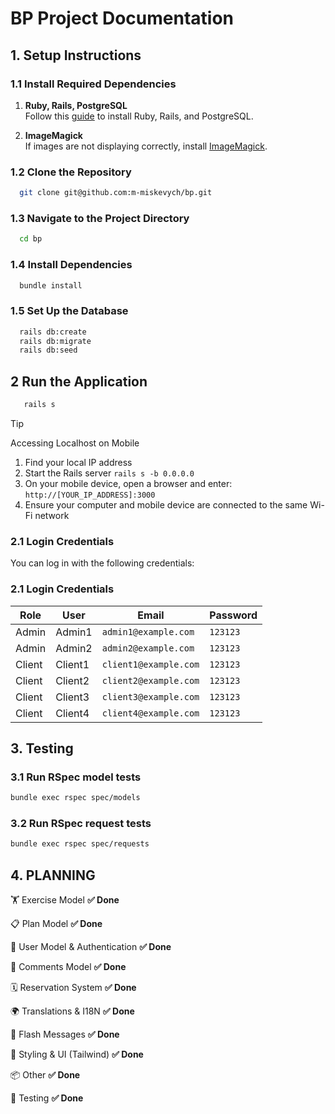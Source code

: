 # BP Project Documentation

## 1. Setup Instructions

### 1.1 Install Required Dependencies

1. **Ruby, Rails, PostgreSQL**  
   Follow this [guide](https://gorails.com/setup/macos/14-sonoma) to install Ruby, Rails, and PostgreSQL.

2. **ImageMagick**  
   If images are not displaying correctly, install [ImageMagick](https://guides.rubyonrails.org/active_storage_overview.html#requirements).


### 1.2 Clone the Repository
```bash
  git clone git@github.com:m-miskevych/bp.git
```

### 1.3 Navigate to the Project Directory
```bash
  cd bp
```

### 1.4 Install Dependencies
```bash
  bundle install
```

### 1.5 Set Up the Database
```bash
  rails db:create
  rails db:migrate
  rails db:seed
```

## 2 Run the Application
```bash
   rails s
```
> [!TIP]
> Accessing Localhost on Mobile
> 1. Find your local IP address
> 2. Start the Rails server  `rails s -b 0.0.0.0`
> 3. On your mobile device, open a browser and enter: `http://[YOUR_IP_ADDRESS]:3000`
> 4. Ensure your computer and mobile device are connected to the same Wi-Fi network


### 2.1 Login Credentials

You can log in with the following credentials:

### 2.1 Login Credentials

| Role   | User     | Email                | Password |
|--------|----------|----------------------|----------|
| Admin  | Admin1   | `admin1@example.com` | `123123` |
| Admin  | Admin2   | `admin2@example.com` | `123123` |
| Client | Client1  | `client1@example.com`| `123123` |
| Client | Client2  | `client2@example.com`| `123123` |
| Client | Client3  | `client3@example.com`| `123123` |
| Client | Client4  | `client4@example.com`| `123123` |

## 3. Testing

### 3.1 Run RSpec model tests
```bash
bundle exec rspec spec/models
```

### 3.2 Run RSpec request tests
```bash
bundle exec rspec spec/requests
```

## 4. PLANNING
🏋️ Exercise Model
**✅ Done**

📋 Plan Model
**✅ Done**

👤 User Model & Authentication
**✅ Done**

💬 Comments Model
**✅ Done**

🗓️ Reservation System
**✅ Done**

🌍 Translations & I18N
**✅ Done**

🔔 Flash Messages 
**✅ Done**

🎨 Styling & UI (Tailwind)
**✅ Done**

📦 Other
**✅ Done**

🔬 Testing
**✅ Done**
